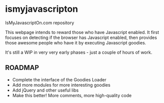 ismyjavascripton
================

IsMyJavascriptOn.com repository

This webpage intends to reward those who have Javascript enabled. It first focuses on detecting if the browser has Javascript enabled, then provides those awesome people who have it by executing Javascript goodies.

It's still a WIP in very very early phases - just a couple of hours of work.

## ROADMAP

* Complete the interface of the Goodies Loader
* Add more modules for more interesting goodies
* Add jQuery and other useful libs
* Make this better! More comments, more high-quality code

